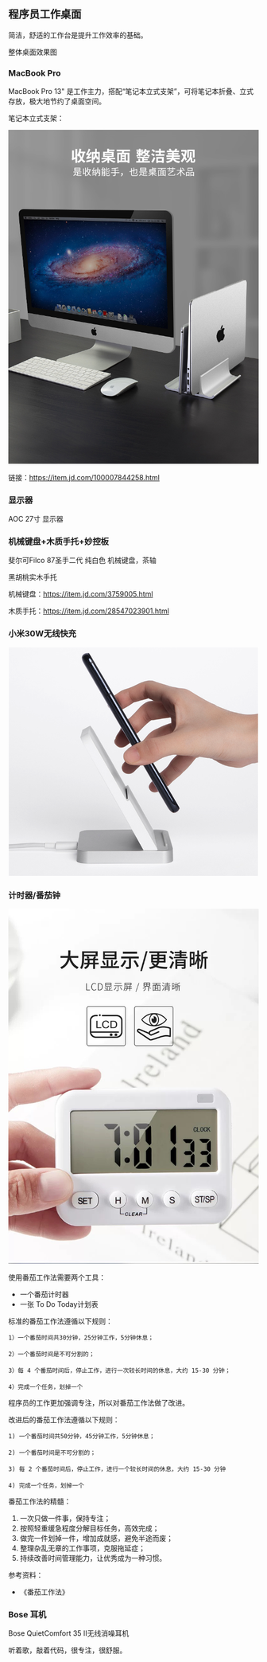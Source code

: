 ## 程序员工作桌面

简洁，舒适的工作台是提升工作效率的基础。

整体桌面效果图



### MacBook Pro

MacBook Pro 13" 是工作主力，搭配“笔记本立式支架”，可将笔记本折叠、立式存放，极大地节约了桌面空间。

笔记本立式支架：

![img](./images/93c512c2bef1c5cb.png)

链接：https://item.jd.com/100007844258.html



### 显示器

AOC 27寸 显示器

### 机械键盘+木质手托+妙控板

斐尔可Filco 87圣手二代 纯白色 机械键盘，茶轴

黑胡桃实木手托

机械键盘：https://item.jd.com/3759005.html

木质手托：https://item.jd.com/28547023901.html

### 小米30W无线快充

![image-20210310140910589](./images/image-20210310140910589.png)

### 计时器/番茄钟

![image-20210310141256422](./images/image-20210310141256422.png)

使用番茄工作法需要两个工具：

- 一个番茄计时器
- 一张 To Do Today计划表



标准的番茄工作法遵循以下规则：

```golang
1）一个番茄时间共30分钟，25分钟工作，5分钟休息；

2）一个番茄时间是不可分割的；

3）每 4 个番茄时间后，停止工作，进行一次较长时间的休息，大约 15-30 分钟；

4）完成一个任务，划掉一个
```

程序员的工作更加强调专注，所以对番茄工作法做了改进。

改进后的番茄工作法遵循以下规则：

```golang
1) 一个番茄时间共50分钟，45分钟工作，5分钟休息；

2) 一个番茄时间是不可分割的；

3) 每 2 个番茄时间后，停止工作，进行一个较长时间的休息，大约 15-30 分钟

4) 完成一个任务，划掉一个
```



番茄工作法的精髓：

1. 一次只做一件事，保持专注；
2. 按照轻重缓急程度分解目标任务，高效完成；
3. 做完一件划掉一件，增加成就感，避免半途而废；
4. 整理杂乱无章的工作事项，克服拖延症；
5. 持续改善时间管理能力，让优秀成为一种习惯。



参考资料：

- 《番茄工作法》

### Bose 耳机

Bose QuietComfort 35 II无线消噪耳机

听着歌，敲着代码，很专注，很舒服。